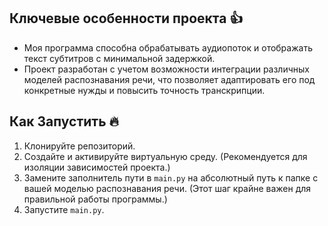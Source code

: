 ## Ключевые особенности проекта 👍

*   Моя программа способна обрабатывать аудиопоток и отображать текст субтитров с минимальной задержкой.
*   Проект разработан с учетом возможности интеграции различных моделей распознавания речи, что позволяет адаптировать его под конкретные нужды и повысить точность транскрипции.

## Как Запустить 🔥

1.  Клонируйте репозиторий.
2.  Создайте и активируйте виртуальную среду. (Рекомендуется для изоляции зависимостей проекта.)
3.  Замените заполнитель пути в `main.py` на абсолютный путь к папке с вашей моделью распознавания речи.  (Этот шаг крайне важен для правильной работы программы.)
4.  Запустите `main.py`.
